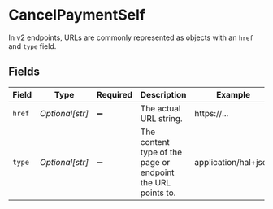 # CancelPaymentSelf

In v2 endpoints, URLs are commonly represented as objects with an `href` and `type` field.


## Fields

| Field                                                       | Type                                                        | Required                                                    | Description                                                 | Example                                                     |
| ----------------------------------------------------------- | ----------------------------------------------------------- | ----------------------------------------------------------- | ----------------------------------------------------------- | ----------------------------------------------------------- |
| `href`                                                      | *Optional[str]*                                             | :heavy_minus_sign:                                          | The actual URL string.                                      | https://...                                                 |
| `type`                                                      | *Optional[str]*                                             | :heavy_minus_sign:                                          | The content type of the page or endpoint the URL points to. | application/hal+json                                        |